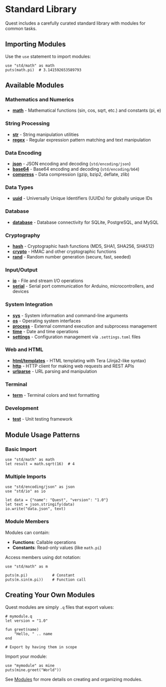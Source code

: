 # Standard Library

Quest includes a carefully curated standard library with modules for common tasks.

## Importing Modules

Use the `use` statement to import modules:

```quest
use "std/math" as math
puts(math.pi)  # 3.141592653589793
```

## Available Modules

### Mathematics and Numerics

- **[math](./math.md)** - Mathematical functions (sin, cos, sqrt, etc.) and constants (pi, e)

### String Processing

- **[str](./str.md)** - String manipulation utilities
- **[regex](./regex.md)** - Regular expression pattern matching and text manipulation

### Data Encoding

- **[json](./json.md)** - JSON encoding and decoding (`std/encoding/json`)
- **[base64](./encode.md)** - Base64 encoding and decoding (`std/encoding/b64`)
- **[compress](./compress.md)** - Data compression (gzip, bzip2, deflate, zlib)

### Data Types

- **[uuid](./uuid.md)** - Universally Unique Identifiers (UUIDs) for globally unique IDs

### Database

- **[database](./database.md)** - Database connectivity for SQLite, PostgreSQL, and MySQL

### Cryptography

- **[hash](./hash.md)** - Cryptographic hash functions (MD5, SHA1, SHA256, SHA512)
- **[crypto](./crypto.md)** - HMAC and other cryptographic functions
- **[rand](./rand.md)** - Random number generation (secure, fast, seeded)

### Input/Output

- **[io](./io.md)** - File and stream I/O operations
- **[serial](./serial.md)** - Serial port communication for Arduino, microcontrollers, and devices

### System Integration

- **[sys](./sys.md)** - System information and command-line arguments
- **[os](./os.md)** - Operating system interfaces
- **[process](./process.md)** - External command execution and subprocess management
- **[time](./time.md)** - Date and time operations
- **[settings](./settings.md)** - Configuration management via `.settings.toml` files

### Web and HTML

- **[html/templates](./html_templates.md)** - HTML templating with Tera (Jinja2-like syntax)
- **[http](./http.md)** - HTTP client for making web requests and REST APIs
- **[urlparse](./urlparse.md)** - URL parsing and manipulation

### Terminal

- **[term](./term.md)** - Terminal colors and text formatting

### Development

- **[test](./test.md)** - Unit testing framework

## Module Usage Patterns

### Basic Import

```quest
use "std/math" as math
let result = math.sqrt(16)  # 4
```

### Multiple Imports

```quest
use "std/encoding/json" as json
use "std/io" as io

let data = {"name": "Quest", "version": "1.0"}
let text = json.stringify(data)
io.write("data.json", text)
```

### Module Members

Modules can contain:
- **Functions**: Callable operations
- **Constants**: Read-only values (like `math.pi`)

Access members using dot notation:

```quest
use "std/math" as m

puts(m.pi)           # Constant
puts(m.sin(m.pi))    # Function call
```

## Creating Your Own Modules

Quest modules are simply `.q` files that export values:

```quest
# mymodule.q
let version = "1.0"

fun greet(name)
    "Hello, " .. name
end

# Export by having them in scope
```

Import your module:

```quest
use "mymodule" as mine
puts(mine.greet("World"))
```

See [Modules](../language/modules.md) for more details on creating and organizing modules.
